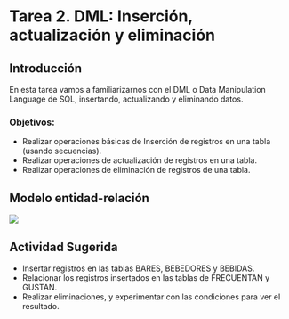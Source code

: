 # Tarea 2. DML: Inserción, actualización y eliminación

## Introducción
En esta tarea vamos a familiarizarnos con el DML o Data Manipulation Language de SQL, insertando, actualizando y eliminando datos. 

### Objetivos:
- Realizar operaciones básicas de Inserción de registros en una tabla (usando secuencias). 
- Realizar operaciones de actualización de registros en una tabla. 
- Realizar operaciones de eliminación de registros de una tabla. 

## Modelo entidad-relación
![](https://raw.githubusercontent.com/DISC-isis2304-ST/Introduccion-a-SQL/a584a09b5dd85b139fa699dd5083ff9e6f326897/modelos/e_relacion_parranderos.svg)

## Actividad Sugerida
- Insertar registros en las tablas BARES, BEBEDORES y BEBIDAS.
- Relacionar los registros insertados en las tablas de FRECUENTAN y GUSTAN.
- Realizar eliminaciones, y experimentar con las condiciones para ver el resultado. 

